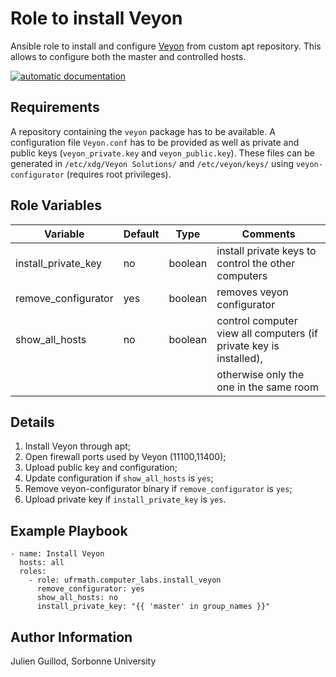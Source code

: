 Role to install Veyon
=====================

Ansible role to install and configure [Veyon](https://veyon.io/) from custom apt repository. This allows to configure both the master and controlled hosts.

[![automatic documentation](https://img.shields.io/badge/automatic-documentation-green?logo=Ansible)](https://guillod.org/ansible_collections/ufrmath/computer_labs/install_veyon_role.html)

Requirements
------------

A repository containing the `veyon` package has to be available. A configuration file `Veyon.conf` has to be provided as well as private and public keys (`veyon_private.key` and `veyon_public.key`). These files can be generated in `/etc/xdg/Veyon Solutions/` and `/etc/veyon/keys/` using `veyon-configurator` (requires root privileges).

Role Variables
--------------

| Variable                | Default    | Type              | Comments                                                           |
|-------------------------|------------|-------------------|--------------------------------------------------------------------|
| install_private_key     | no         | boolean           | install private keys to control the other computers                |
| remove_configurator     | yes        | boolean           | removes veyon configurator                                         |
| show_all_hosts          | no         | boolean           | control computer view all computers (if private key is installed), |
|                         |            |                   | otherwise only the one in the same room                            |

Details
-------

1. Install Veyon through apt;
2. Open firewall ports used by Veyon (11100,11400);
3. Upload public key and configuration;
4. Update configuration if `show_all_hosts` is `yes`;
5. Remove veyon-configurator binary if `remove_configurator` is `yes`;
6. Upload private key if `install_private_key` is `yes`.

Example Playbook
----------------

    - name: Install Veyon
      hosts: all
      roles:
        - role: ufrmath.computer_labs.install_veyon
          remove_configurator: yes
          show_all_hosts: no
          install_private_key: "{{ 'master' in group_names }}"

Author Information
------------------

Julien Guillod, Sorbonne University